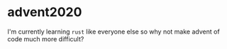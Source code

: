 # advent2020

I'm currently learning `rust` like everyone else so why not make advent of code much more difficult?

